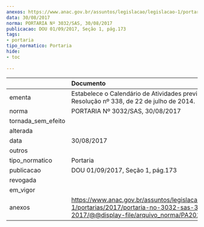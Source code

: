 ```yaml
---
anexos: https://www.anac.gov.br/assuntos/legislacao/legislacao-1/portarias/2017/portaria-no-3032-sas-30-08-2017/@@display-file/arquivo_norma/PA2017-3032.pdf
data: 30/08/2017
norma: PORTARIA Nº 3032/SAS, 30/08/2017
publicacao: DOU 01/09/2017, Seção 1, pág.173
tags:
- portaria
tipo_normatico: Portaria
hide: 
- toc 
 
---
```


|                    | Documento                                                                                                                                            |
|:-------------------|:-----------------------------------------------------------------------------------------------------------------------------------------------------|
| ementa             | Estabelece o Calendário de Atividades previsto na Resolução nº 338, de 22 de julho de 2014.                                                          |
| norma              | PORTARIA Nº 3032/SAS, 30/08/2017                                                                                                                     |
| tornada_sem_efeito |                                                                                                                                                      |
| alterada           |                                                                                                                                                      |
| data               | 30/08/2017                                                                                                                                           |
| outros             |                                                                                                                                                      |
| tipo_normatico     | Portaria                                                                                                                                             |
| publicacao         | DOU 01/09/2017, Seção 1, pág.173                                                                                                                     |
| revogada           |                                                                                                                                                      |
| em_vigor           |                                                                                                                                                      |
| anexos             | https://www.anac.gov.br/assuntos/legislacao/legislacao-1/portarias/2017/portaria-no-3032-sas-30-08-2017/@@display-file/arquivo_norma/PA2017-3032.pdf |